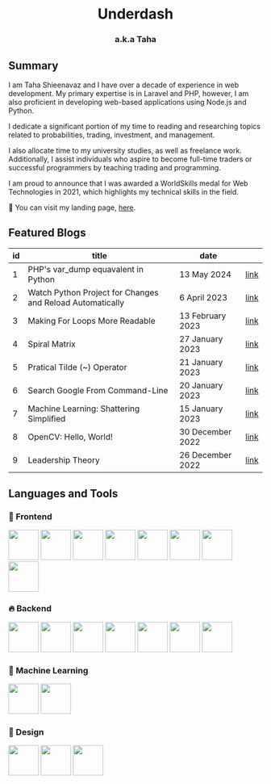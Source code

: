 <h1 align="center">Underdash</h1>
<h3 align="center">a.k.a Taha</h3>

<h2>Summary</h2>
<p>
I am Taha Shieenavaz and I have over a decade of experience in web development. My primary expertise is in Laravel and PHP, however, I am also proficient in developing web-based applications using Node.js and Python.

I dedicate a significant portion of my time to reading and researching topics related to probabilities, trading, investment, and management.

I also allocate time to my university studies, as well as freelance work. Additionally, I assist individuals who aspire to become full-time traders or successful programmers by teaching trading and programming.

I am proud to announce that I was awarded a WorldSkills medal for Web Technologies in 2021, which highlights my technical skills in the field.
    
🔭 You can visit my landing page, [here](https://underdash.pro).

</p>
<h2>Featured Blogs</h2>

<div align="center">

| id | title                                                     | date             |      |
|----|-----------------------------------------------------------|------------------|------|
| 1  | PHP's var_dump equavalent in Python                       | 13 May 2024      | <a href="https://underdash.pro/blog/var-dump-python/">link</a> |
| 2  | Watch Python Project for Changes and Reload Automatically | 6 April 2023     | <a href="https://underdash.pro/blog/watch-python-project-for-changes/">link</a> |
| 3  | Making For Loops More Readable                            | 13 February 2023 | <a href="https://underdash.pro/blog/readable-for-loops/">link</a> |
| 4  | Spiral Matrix                                             | 27 January 2023  | <a href="https://underdash.pro/blog/spiral-matrix/">link</a> |
| 5  | Pratical Tilde (~) Operator                               | 21 January 2023  | <a href="https://underdash.pro/blog/tilde-operator/">link</a> |
| 6  | Search Google From Command-Line                           | 20 January 2023  | <a href="https://underdash.pro/blog/google-from-command-line/">link</a> |
| 7  | Machine Learning: Shattering Simplified                   | 15 January 2023  | <a href="https://underdash.pro/blog/shattering-simplified/">link</a> |
| 8  | OpenCV: Hello, World!                                     | 30 December 2022 | <a href="https://underdash.pro/blog/opencv-hello-world/">link</a> |
| 9  | Leadership Theory                                         | 26 December 2022 | <a href="https://underdash.pro/blog/leardership-theory/">link</a> |

</div>

<h2>Languages and Tools</h2>

<h3>🚀 Frontend</h3>
<p>
    <img height="60" src="https://upload.wikimedia.org/wikipedia/commons/4/4c/Typescript_logo_2020.svg" alt="">
    <img height="60" src="https://vitejs.dev/logo.svg">
    <img height="60" src="https://www.vectorlogo.zone/logos/vuejs/vuejs-icon.svg">
    <img height="60" src="https://pinia.vuejs.org/logo.svg">
    <img height="60" src="https://www.vectorlogo.zone/logos/reactjs/reactjs-icon.svg" alt="">    
    <img height="60" src="https://cdn.worldvectorlogo.com/logos/next-js.svg">
    <img height="60" src="https://astro.build/assets/press/simple-full-logo-dark.svg">
    <img height="60" src="https://www.vectorlogo.zone/logos/firebase/firebase-icon.svg">
</p>

<h3>🔥 Backend</h3>
<p>
    <img height="60" src="https://cdn.worldvectorlogo.com/logos/laravel-2.svg">
    <img height="60" src="https://www.vectorlogo.zone/logos/nodejs/nodejs-icon.svg" alt="">
    <img height="60" src="https://www.vectorlogo.zone/logos/python/python-icon.svg" alt="">    
    <img height="60" src="https://www.vectorlogo.zone/logos/rabbitmq/rabbitmq-icon.svg" alt="">
    <img height="60" src="https://www.vectorlogo.zone/logos/mongodb/mongodb-icon.svg" alt="">
    <img height="60" src="https://www.vectorlogo.zone/logos/mariadb/mariadb-icon.svg" alt="">
    <img height="60" src="https://www.vectorlogo.zone/logos/docker/docker-official.svg" alt="">
    
</p>

<h3>🚜 Machine Learning</h3>
<p>
    <img height="60" src="https://upload.wikimedia.org/wikipedia/commons/thumb/0/05/Scikit_learn_logo_small.svg/520px-Scikit_learn_logo_small.svg.png">
    <img height="60" src="https://upload.wikimedia.org/wikipedia/commons/2/2d/Tensorflow_logo.svg">    
</p>

<h3>🎨 Design</h3>
<p>
    <img height="60" src="https://www.vectorlogo.zone/logos/figma/figma-icon.svg">
    <img height="60" src="https://upload.wikimedia.org/wikipedia/commons/thumb/c/c2/Adobe_XD_CC_icon.svg/512px-Adobe_XD_CC_icon.svg.png?20210729021535" alt="">
    <img height="60" src="https://upload.wikimedia.org/wikipedia/commons/thumb/a/af/Adobe_Photoshop_CC_icon.svg/512px-Adobe_Photoshop_CC_icon.svg.png?20200616073617" alt="">
</p>

